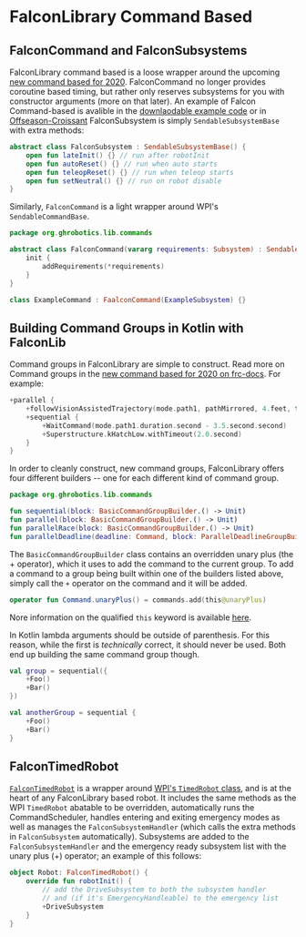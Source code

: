 # FalconLibrary Command Based

## FalconCommand and FalconSubsystems

FalconLibrary command based is a loose wrapper around the upcoming [new command based for 2020](https://frc-docs.readthedocs.io/en/latest/docs/software/commandbased/index.html). FalconCommand no longer provides coroutine based timing, but rather only reserves subsystems for you with constructor arguments (more on that later). An example of Falcon Command-based is avalible in the [downlaodable example code](https://github.com/BREAD5940/Kotlin-Example) or in [Offseason-Croissant](https://github.com/bread5940/offseason-croissant) FalconSubsystem is simply `SendableSubsystemBase` with extra methods:

```Kotlin
abstract class FalconSubsystem : SendableSubsystemBase() {
    open fun lateInit() {} // run after robotInit
    open fun autoReset() {} // run when auto starts
    open fun teleopReset() {} // run when teleop starts
    open fun setNeutral() {} // run on robot disable
}
```

Similarly, `FalconCommand` is a light wrapper around WPI's `SendableCommandBase`. 

```Kotlin
package org.ghrobotics.lib.commands

abstract class FalconCommand(vararg requirements: Subsystem) : SendableCommandBase() {
    init {
        addRequirements(*requirements)
    }
}

class ExampleCommand : FaalconCommand(ExampleSubsystem) {}
```

## Building Command Groups in Kotlin with FalconLib

Command groups in FalconLibrary are simple to construct. Read more on Command groups in the [new command based for 2020 on frc-docs](https://frc-docs.readthedocs.io/en/latest/docs/software/commandbased/index.html). For example:

```Kotlin
+parallel {
    +followVisionAssistedTrajectory(mode.path1, pathMirrored, 4.feet, true)
    +sequential {
        +WaitCommand(mode.path1.duration.second - 3.5.second.second)
        +Superstructure.kHatchLow.withTimeout(2.0.second)
    }
}
```

In order to cleanly construct, new command groups, FalconLibrary offers four different builders -- one for each different kind of command group.

```Kotlin
package org.ghrobotics.lib.commands

fun sequential(block: BasicCommandGroupBuilder.() -> Unit) 
fun parallel(block: BasicCommandGroupBuilder.() -> Unit)
fun parallelRace(block: BasicCommandGroupBuilder.() -> Unit)
fun parallelDeadline(deadline: Command, block: ParallelDeadlineGroupBuilder.() -> Unit)
```

The `BasicCommandGroupBuilder` class contains an overridden unary plus (the + operator), which it uses to add the command to the current group. To add a command to a group being built within one of the builders listed above, simply call the `+` operator on the command and it will be added.

```Kotlin
operator fun Command.unaryPlus() = commands.add(this@unaryPlus)
```

Nore information on the qualified `this` keyword is available [here](https://kotlinlang.org/docs/reference/this-expressions.html).

In Kotlin lambda arguments should be outside of parenthesis. For this reason, while the first is _technically_ correct, it should never be used. Both end up building the same command group though.

```Kotlin
val group = sequential({
    +Foo()
    +Bar()
})

val anotherGroup = sequential {
    +Foo()
    +Bar()
}
```

## FalconTimedRobot

[`FalconTimedRobot`](https://github.com/5190GreenHopeRobotics/FalconLibrary/blob/2020/wpi/src/main/kotlin/org/ghrobotics/lib/wrappers/FalconTimedRobot.kt) is a wrapper around [WPI's `TimedRobot` class](https://first.wpi.edu/FRC/roborio/release/docs/java/edu/wpi/first/wpilibj/TimedRobot.html), and is at the heart of any FalconLibrary based robot. It includes the same methods as the WPI `TimedRobot` abatable to be overridden, automatically runs the CommandScheduler, handles entering and exiting emergency modes as well as manages the `FalconSubsystemHandler` (which calls the extra methods in `FalconSubsystem` automatically). Subsystems are added to the `FalconSubsystemHandler` and the emergency ready subsystem list with the unary plus (+) operator; an example of this follows:

```Kotlin
object Robot: FalconTimedRobot() {
    override fun robotInit() {
        // add the DriveSubsystem to both the subsystem handler 
        // and (if it's EmergencyHandleable) to the emergency list
        +DriveSubsystem
    }
}
```